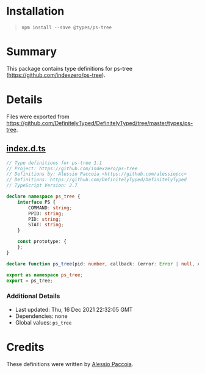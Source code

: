 # Installation
> `npm install --save @types/ps-tree`

# Summary
This package contains type definitions for ps-tree (https://github.com/indexzero/ps-tree).

# Details
Files were exported from https://github.com/DefinitelyTyped/DefinitelyTyped/tree/master/types/ps-tree.
## [index.d.ts](https://github.com/DefinitelyTyped/DefinitelyTyped/tree/master/types/ps-tree/index.d.ts)
````ts
// Type definitions for ps-tree 1.1
// Project: https://github.com/indexzero/ps-tree
// Definitions by: Alessio Paccoia <https://github.com/alessiopcc>
// Definitions: https://github.com/DefinitelyTyped/DefinitelyTyped
// TypeScript Version: 2.7

declare namespace ps_tree {
    interface PS {
        COMMAND: string;
        PPID: string;
        PID: string;
        STAT: string;
    }

    const prototype: {
    };
}

declare function ps_tree(pid: number, callback: (error: Error | null, children: ReadonlyArray<ps_tree.PS>) => void): void;

export as namespace ps_tree;
export = ps_tree;

````

### Additional Details
 * Last updated: Thu, 16 Dec 2021 22:32:05 GMT
 * Dependencies: none
 * Global values: `ps_tree`

# Credits
These definitions were written by [Alessio Paccoia](https://github.com/alessiopcc).
